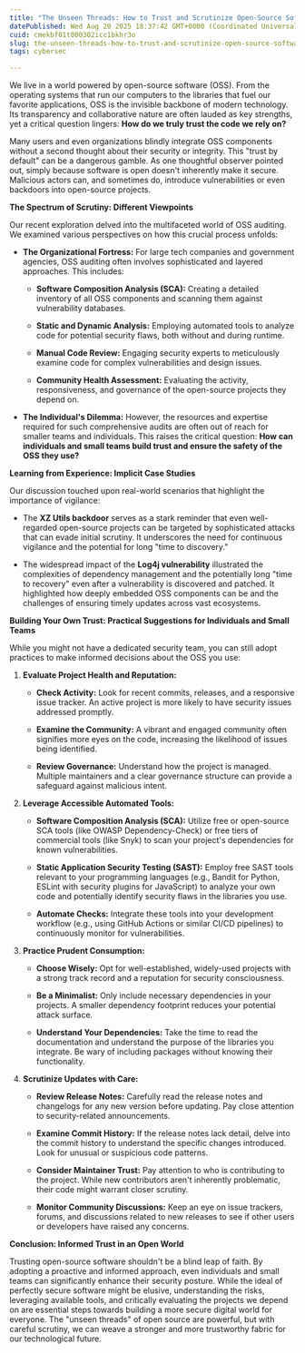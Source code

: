 ```yaml
---
title: "The Unseen Threads: How to Trust and Scrutinize Open-Source Software"
datePublished: Wed Aug 20 2025 18:37:42 GMT+0000 (Coordinated Universal Time)
cuid: cmekbf01t000302icc1bkhr3o
slug: the-unseen-threads-how-to-trust-and-scrutinize-open-source-software
tags: cybersec

---
```


We live in a world powered by open-source software (OSS). From the operating systems that run our computers to the libraries that fuel our favorite applications, OSS is the invisible backbone of modern technology. Its transparency and collaborative nature are often lauded as key strengths, yet a critical question lingers: **How do we truly trust the code we rely on?**

Many users and even organizations blindly integrate OSS components without a second thought about their security or integrity. This "trust by default" can be a dangerous gamble. As one thoughtful observer pointed out, simply because software is open doesn't inherently make it secure. Malicious actors can, and sometimes do, introduce vulnerabilities or even backdoors into open-source projects.

**The Spectrum of Scrutiny: Different Viewpoints**

Our recent exploration delved into the multifaceted world of OSS auditing. We examined various perspectives on how this crucial process unfolds:

* **The Organizational Fortress:** For large tech companies and government agencies, OSS auditing often involves sophisticated and layered approaches. This includes:
    
    * **Software Composition Analysis (SCA):** Creating a detailed inventory of all OSS components and scanning them against vulnerability databases.
        
    * **Static and Dynamic Analysis:** Employing automated tools to analyze code for potential security flaws, both without and during runtime.
        
    * **Manual Code Review:** Engaging security experts to meticulously examine code for complex vulnerabilities and design issues.
        
    * **Community Health Assessment:** Evaluating the activity, responsiveness, and governance of the open-source projects they depend on.
        
* **The Individual's Dilemma:** However, the resources and expertise required for such comprehensive audits are often out of reach for smaller teams and individuals. This raises the critical question: **How can individuals and small teams build trust and ensure the safety of the OSS they use?**
    

**Learning from Experience: Implicit Case Studies**

Our discussion touched upon real-world scenarios that highlight the importance of vigilance:

* The **XZ Utils backdoor** serves as a stark reminder that even well-regarded open-source projects can be targeted by sophisticated attacks that can evade initial scrutiny. It underscores the need for continuous vigilance and the potential for long "time to discovery."
    
* The widespread impact of the **Log4j vulnerability** illustrated the complexities of dependency management and the potentially long "time to recovery" even after a vulnerability is discovered and patched. It highlighted how deeply embedded OSS components can be and the challenges of ensuring timely updates across vast ecosystems.
    

**Building Your Own Trust: Practical Suggestions for Individuals and Small Teams**

While you might not have a dedicated security team, you can still adopt practices to make informed decisions about the OSS you use:

1. **Evaluate Project Health and Reputation:**
    
    * **Check Activity:** Look for recent commits, releases, and a responsive issue tracker. An active project is more likely to have security issues addressed promptly.
        
    * **Examine the Community:** A vibrant and engaged community often signifies more eyes on the code, increasing the likelihood of issues being identified.
        
    * **Review Governance:** Understand how the project is managed. Multiple maintainers and a clear governance structure can provide a safeguard against malicious intent.
        
2. **Leverage Accessible Automated Tools:**
    
    * **Software Composition Analysis (SCA):** Utilize free or open-source SCA tools (like OWASP Dependency-Check) or free tiers of commercial tools (like Snyk) to scan your project's dependencies for known vulnerabilities.
        
    * **Static Application Security Testing (SAST):** Employ free SAST tools relevant to your programming languages (e.g., Bandit for Python, ESLint with security plugins for JavaScript) to analyze your own code and potentially identify security flaws in the libraries you use.
        
    * **Automate Checks:** Integrate these tools into your development workflow (e.g., using GitHub Actions or similar CI/CD pipelines) to continuously monitor for vulnerabilities.
        
3. **Practice Prudent Consumption:**
    
    * **Choose Wisely:** Opt for well-established, widely-used projects with a strong track record and a reputation for security consciousness.
        
    * **Be a Minimalist:** Only include necessary dependencies in your projects. A smaller dependency footprint reduces your potential attack surface.
        
    * **Understand Your Dependencies:** Take the time to read the documentation and understand the purpose of the libraries you integrate. Be wary of including packages without knowing their functionality.
        
4. **Scrutinize Updates with Care:**
    
    * **Review Release Notes:** Carefully read the release notes and changelogs for any new version before updating. Pay close attention to security-related announcements.
        
    * **Examine Commit History:** If the release notes lack detail, delve into the commit history to understand the specific changes introduced. Look for unusual or suspicious code patterns.
        
    * **Consider Maintainer Trust:** Pay attention to who is contributing to the project. While new contributors aren't inherently problematic, their code might warrant closer scrutiny.
        
    * **Monitor Community Discussions:** Keep an eye on issue trackers, forums, and discussions related to new releases to see if other users or developers have raised any concerns.
        

**Conclusion: Informed Trust in an Open World**

Trusting open-source software shouldn't be a blind leap of faith. By adopting a proactive and informed approach, even individuals and small teams can significantly enhance their security posture. While the ideal of perfectly secure software might be elusive, understanding the risks, leveraging available tools, and critically evaluating the projects we depend on are essential steps towards building a more secure digital world for everyone. The "unseen threads" of open source are powerful, but with careful scrutiny, we can weave a stronger and more trustworthy fabric for our technological future.